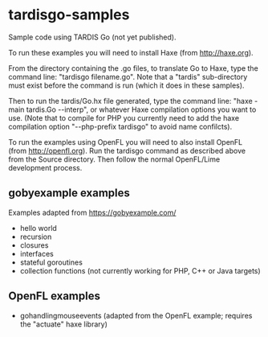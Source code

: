 tardisgo-samples
================

Sample code using TARDIS Go (not yet published).

To run these examples you will need to install Haxe (from http://haxe.org).

From the directory containing the .go files, to translate Go to Haxe, type the command line: "tardisgo filename.go". Note that a "tardis" sub-directory must exist before the command is run (which it does in these samples). 

Then to run the tardis/Go.hx file generated, type the command line: "haxe -main tardis.Go --interp", or whatever Haxe compilation options you want to use. (Note that to compile for PHP you currently need to add the haxe compilation option "--php-prefix tardisgo" to avoid name confilcts).

To run the examples using OpenFL you will need to also install OpenFL (from http://openfl.org). Run the tardisgo command as described above from the Source directory. Then follow the normal OpenFL/Lime development process.


gobyexample examples
-------------------------

Examples adapted from https://gobyexample.com/
- hello world
- recursion
- closures
- interfaces
- stateful goroutines
- collection functions (not currently working for PHP, C++ or Java targets)



OpenFL examples
--------------------
- gohandlingmouseevents (adapted from the OpenFL example; requires the "actuate" haxe library)










 
